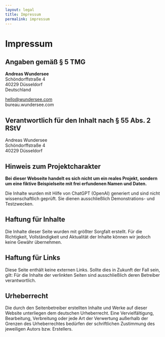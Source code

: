 ```yaml
---
layout: legal
title: Impressum
permalink: impressum
---
```


# Impressum

## Angaben gemäß § 5 TMG

**Andreas Wundersee**  
Schöndorffstraße 4  
40229 Düsseldorf  
Deutschland

hello@wundersee.com  
bureau.wundersee.com

## Verantwortlich für den Inhalt nach § 55 Abs. 2 RStV

Andreas Wundersee  
Schöndorffstraße 4  
40229 Düsseldorf

## Hinweis zum Projektcharakter

**Bei dieser Webseite handelt es sich nicht um ein reales Projekt, sondern um eine fiktive Beispielseite mit frei erfundenen Namen und Daten.**

Die Inhalte wurden mit Hilfe von ChatGPT (OpenAI) generiert und sind nicht wissenschaftlich geprüft. Sie dienen ausschließlich Demonstrations- und Testzwecken.

## Haftung für Inhalte

Die Inhalte dieser Seite wurden mit größter Sorgfalt erstellt. Für die Richtigkeit, Vollständigkeit und Aktualität der Inhalte können wir jedoch keine Gewähr übernehmen.

## Haftung für Links

Diese Seite enthält keine externen Links. Sollte dies in Zukunft der Fall sein, gilt: Für die Inhalte der verlinkten Seiten sind ausschließlich deren Betreiber verantwortlich.

## Urheberrecht

Die durch den Seitenbetreiber erstellten Inhalte und Werke auf dieser Website unterliegen dem deutschen Urheberrecht. Eine Vervielfältigung, Bearbeitung, Verbreitung oder jede Art der Verwertung außerhalb der Grenzen des Urheberrechtes bedürfen der schriftlichen Zustimmung des jeweiligen Autors bzw. Erstellers.
